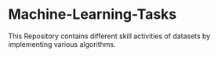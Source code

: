 # Machine-Learning-Tasks
This Repository contains different skill activities of datasets by implementing various algorithms.

